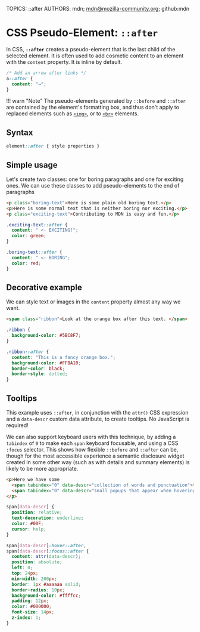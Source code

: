 TOPICS: ::after
AUTHORS: mdn; mdn@mozilla-community.org; github:mdn

# CSS Pseudo-Element: `::after`

In CSS, **`::after`** creates a pseudo-element that is the last child of the selected element. It is
often used to add cosmetic content to an element with the `content` property. It is inline by default.

```css
/* Add an arrow after links */
a::after {
  content: "→";
}
```

!!! warn "Note"
    The pseudo-elements generated by `::before` and `::after` are contained by the element's
    formatting box, and thus don't apply to replaced elements such as [`<img>`](/en/webfrontend/<img>),
    or to [`<br>`](/en/webfrontend/<br>) elements.

## Syntax

```css
element::after { style properties }
```

## Simple usage

Let's create two classes: one for boring paragraphs and one for exciting ones. We can use these
classes to add pseudo-elements to the end of paragraphs

```html
<p class="boring-text">Here is some plain old boring text.</p>
<p>Here is some normal text that is neither boring nor exciting.</p>
<p class="exciting-text">Contributing to MDN is easy and fun.</p>
```

```css
.exciting-text::after {
  content: " <- EXCITING!";
  color: green;
}

.boring-text::after {
  content: " <- BORING";
  color: red;
}
```

## Decorative example

We can style text or images in the `content` property almost any way we want.

```html
<span class="ribbon">Look at the orange box after this text. </span>
```

```css
.ribbon {
  background-color: #5BC8F7;
}

.ribbon::after {
  content: "This is a fancy orange box.";
  background-color: #FFBA10;
  border-color: black;
  border-style: dotted;
}
```

## Tooltips

This example uses `::after`, in conjunction with the `attr()` CSS expression and a
`data-descr` custom data attribute, to create tooltips. No JavaScript is required!

We can also support keyboard users with this technique, by adding a `tabindex` of `0` to make each `span`
keyboard focusable, and using a CSS `:focus` selector. This shows how flexible `::before` and `::after`
can be, though for the most accessible experience a semantic disclosure widget created in some other
way (such as with details and summary elements) is likely to be more appropriate.

```html
<p>Here we have some
  <span tabindex="0" data-descr="collection of words and punctuation">text</span> with a few
  <span tabindex="0" data-descr="small popups that appear when hovering">tooltips</span>.
</p>
```

```css
span[data-descr] {
  position: relative;
  text-decoration: underline;
  color: #00F;
  cursor: help;
}

span[data-descr]:hover::after,
span[data-descr]:focus::after {
  content: attr(data-descr);
  position: absolute;
  left: 0;
  top: 24px;
  min-width: 200px;
  border: 1px #aaaaaa solid;
  border-radius: 10px;
  background-color: #ffffcc;
  padding: 12px;
  color: #000000;
  font-size: 14px;
  z-index: 1;
}
```
